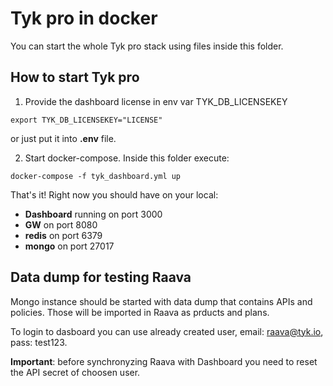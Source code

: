 # Tyk pro in docker
You can start the whole Tyk pro stack using files inside this folder.

## How to start Tyk pro
1. Provide the dashboard license in env var TYK_DB_LICENSEKEY
```
export TYK_DB_LICENSEKEY="LICENSE"
```
or just put it into __.env__ file.

2. Start docker-compose. Inside this folder execute:
```
docker-compose -f tyk_dashboard.yml up
```

That's it! Right now you should have on your local:
- __Dashboard__ running on port 3000
- __GW__ on port 8080
- __redis__ on port 6379
- __mongo__ on port 27017

## Data dump for testing Raava
Mongo instance should be started with data dump that contains APIs and policies. Those will be imported in Raava as prducts and plans.

To login to dasboard you can use already created user, email: raava@tyk.io, pass: test123.

__Important__: before synchronyzing Raava with Dashboard you need to reset the API secret of choosen user.